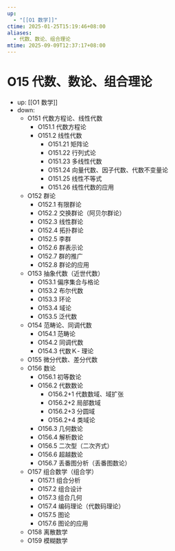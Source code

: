 ```yaml
---
up:
  - "[[O1 数学]]"
ctime: 2025-01-25T15:19:46+08:00
aliases:
  - 代数、数论、组合理论
mtime: 2025-09-09T12:37:17+08:00
---
```


# O15 代数、数论、组合理论

- up: [[O1 数学]]
- down:	
	- O151 代数方程论、线性代数
		- O151.1 代数方程论
		- O151.2 线性代数
			- O151.21 矩阵论
			- O151.22 行列式论
			- O151.23 多线性代数
			- O151.24 向量代数、因子代数、代数不变量论
			- O151.25 线性不等式
			- O151.26 线性代数的应用
	- O152 群论
		- O152.1 有限群论
		- O152.2 交换群论（阿贝尔群论）
		- O152.3 线性群论
		- O152.4 拓扑群论
		- O152.5 李群
		- O152.6 群表示论
		- O152.7 群的推广
		- O152.8 群论的应用
	- O153 抽象代数（近世代数）
		- O153.1 偏序集合与格论
		- O153.2 布尔代数
		- O153.3 环论
		- O153.4 域论
		- O153.5 泛代数
	- O154 范畴论、同调代数
		- O154.1 范畴论
		- O154.2 同调代数
		- O154.3 代数Ｋ- 理论
	- O155 微分代数、差分代数
	- O156 数论
		- O156.1 初等数论
		- O156.2 代数数论
			- O156.2+1 代数数域、域扩张
			- O156.2+2 局部数域
			- O156.2+3 分圆域
			- O156.2+4 类域论
		- O156.3 几何数论
		- O156.4 解析数论
		- O156.5 二次型（二次齐式）
		- O156.6 超越数论
		- O156.7 丢番图分析（丢番图数论）
	- O157 组合数学（组合学）
		- O157.1 组合分析
		- O157.2 组合设计
		- O157.3 组合几何
		- O157.4 编码理论（代数码理论）
		- O157.5 图论
		- O157.6 图论的应用
	- O158 离散数学
	- O159 模糊数学
	
